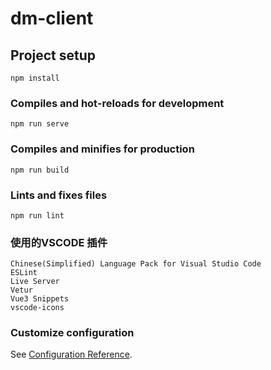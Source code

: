 # dm-client

## Project setup
```
npm install
```

### Compiles and hot-reloads for development
```
npm run serve
```

### Compiles and minifies for production
```
npm run build
```

### Lints and fixes files
```
npm run lint
```

### 使用的VSCODE 插件
```
Chinese(Simplified) Language Pack for Visual Studio Code
ESLint
Live Server
Vetur
Vue3 Snippets
vscode-icons
```

### Customize configuration
See [Configuration Reference](https://cli.vuejs.org/config/).
